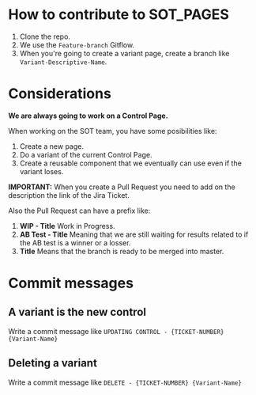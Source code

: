 # How to contribute to SOT_PAGES
1. Clone the repo.
2. We use the `Feature-branch` Gitflow.
3. When you're going to create a variant page, create a branch like `Variant-Descriptive-Name`.

# Considerations
**We are always going to work on a Control Page.**

When working on the SOT team, you have some posibilities like:
1. Create a new page.
2. Do a variant of the current Control Page.
3. Create a reusable component that we eventually can use even if the variant loses.

**IMPORTANT:** When you create a Pull Request you need to add on the description the link of the Jira Ticket. 

Also the Pull Request can have a prefix like:

1. **WIP - Title** Work in Progress.
2. **AB Test - Title** Meaning that we are still waiting for results related to if the AB test is a winner or a losser.
3. **Title** Means that the branch is ready to be merged into master.

# Commit messages

## A variant is the new control
Write a commit message like `UPDATING CONTROL - {TICKET-NUMBER} {Variant-Name}`

## Deleting a variant
Write a commit message like `DELETE - {TICKET-NUMBER} {Variant-Name}`